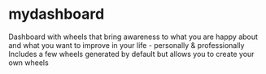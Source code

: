 mydashboard
===========
Dashboard with wheels that bring awareness to 
what you are happy about and 
what you want to improve 
in your life - personally & professionally
Includes a few wheels generated by default
but allows you to create your own wheels
